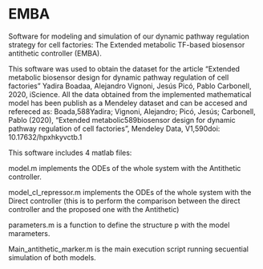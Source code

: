 # EMBA
Software for modeling and simulation of our dynamic pathway regulation strategy for cell factories: The Extended metabolic TF-based biosensor antithetic controller (EMBA).

This software was used to obtain the dataset for the article “Extended metabolic biosensor design for dynamic pathway regulation of cell factories” Yadira Boadaa, Alejandro Vignoni, Jesús Picó, Pablo Carbonell, 2020, iScience. All the data obtained from the implemented mathematical model has been publish as a Mendeley dataset and can be accesed and refereced as: Boada,588Yadira; Vignoni, Alejandro; Picó, Jesús; Carbonell, Pablo (2020), “Extended metabolic589biosensor design for dynamic pathway regulation of cell factories”, Mendeley Data, V1,590doi: 10.17632/hpxhkyvctb.1

This software includes 4 matlab files:

model.m implements the ODEs of the whole system with the Antithetic controller.

model_cI_repressor.m implements the ODEs of the whole system with the Direct controller (this is to perform the comparison between the direct controller and the proposed one with the Antithetic)

parameters.m is a function to define the structure p with the model marameters.

Main_antithetic_marker.m is the main execution script running secuential simulation of both models.

